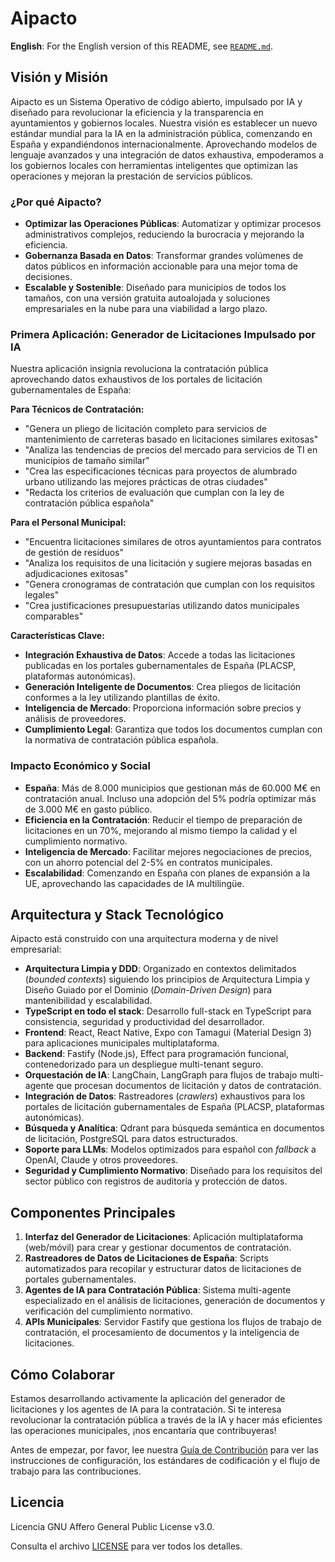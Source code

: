 # Aipacto

**English**: For the English version of this README, see [`README.md`](../README.md).

## Visión y Misión

Aipacto es un Sistema Operativo de código abierto, impulsado por IA y diseñado para revolucionar la eficiencia y la transparencia en ayuntamientos y gobiernos locales. Nuestra visión es establecer un nuevo estándar mundial para la IA en la administración pública, comenzando en España y expandiéndonos internacionalmente. Aprovechando modelos de lenguaje avanzados y una integración de datos exhaustiva, empoderamos a los gobiernos locales con herramientas inteligentes que optimizan las operaciones y mejoran la prestación de servicios públicos.

### ¿Por qué Aipacto?

- **Optimizar las Operaciones Públicas**: Automatizar y optimizar procesos administrativos complejos, reduciendo la burocracia y mejorando la eficiencia.
- **Gobernanza Basada en Datos**: Transformar grandes volúmenes de datos públicos en información accionable para una mejor toma de decisiones.
- **Escalable y Sostenible**: Diseñado para municipios de todos los tamaños, con una versión gratuita autoalojada y soluciones empresariales en la nube para una viabilidad a largo plazo.

### Primera Aplicación: Generador de Licitaciones Impulsado por IA

Nuestra aplicación insignia revoluciona la contratación pública aprovechando datos exhaustivos de los portales de licitación gubernamentales de España:

**Para Técnicos de Contratación:**

- "Genera un pliego de licitación completo para servicios de mantenimiento de carreteras basado en licitaciones similares exitosas"
- "Analiza las tendencias de precios del mercado para servicios de TI en municipios de tamaño similar"
- "Crea las especificaciones técnicas para proyectos de alumbrado urbano utilizando las mejores prácticas de otras ciudades"
- "Redacta los criterios de evaluación que cumplan con la ley de contratación pública española"

**Para el Personal Municipal:**

- "Encuentra licitaciones similares de otros ayuntamientos para contratos de gestión de residuos"
- "Analiza los requisitos de una licitación y sugiere mejoras basadas en adjudicaciones exitosas"
- "Genera cronogramas de contratación que cumplan con los requisitos legales"
- "Crea justificaciones presupuestarias utilizando datos municipales comparables"

**Características Clave:**

- **Integración Exhaustiva de Datos**: Accede a todas las licitaciones publicadas en los portales gubernamentales de España (PLACSP, plataformas autonómicas).
- **Generación Inteligente de Documentos**: Crea pliegos de licitación conformes a la ley utilizando plantillas de éxito.
- **Inteligencia de Mercado**: Proporciona información sobre precios y análisis de proveedores.
- **Cumplimiento Legal**: Garantiza que todos los documentos cumplan con la normativa de contratación pública española.

### Impacto Económico y Social

- **España**: Más de 8.000 municipios que gestionan más de 60.000 M€ en contratación anual. Incluso una adopción del 5% podría optimizar más de 3.000 M€ en gasto público.
- **Eficiencia en la Contratación**: Reducir el tiempo de preparación de licitaciones en un 70%, mejorando al mismo tiempo la calidad y el cumplimiento normativo.
- **Inteligencia de Mercado**: Facilitar mejores negociaciones de precios, con un ahorro potencial del 2-5% en contratos municipales.
- **Escalabilidad**: Comenzando en España con planes de expansión a la UE, aprovechando las capacidades de IA multilingüe.

## Arquitectura y Stack Tecnológico

Aipacto está construido con una arquitectura moderna y de nivel empresarial:

- **Arquitectura Limpia y DDD**: Organizado en contextos delimitados (*bounded contexts*) siguiendo los principios de Arquitectura Limpia y Diseño Guiado por el Dominio (*Domain-Driven Design*) para mantenibilidad y escalabilidad.
- **TypeScript en todo el stack**: Desarrollo full-stack en TypeScript para consistencia, seguridad y productividad del desarrollador.
- **Frontend**: React, React Native, Expo con Tamagui (Material Design 3) para aplicaciones municipales multiplataforma.
- **Backend**: Fastify (Node.js), Effect para programación funcional, contenedorizado para un despliegue multi-tenant seguro.
- **Orquestación de IA**: LangChain, LangGraph para flujos de trabajo multi-agente que procesan documentos de licitación y datos de contratación.
- **Integración de Datos**: Rastreadores (*crawlers*) exhaustivos para los portales de licitación gubernamentales de España (PLACSP, plataformas autonómicas).
- **Búsqueda y Analítica**: Qdrant para búsqueda semántica en documentos de licitación, PostgreSQL para datos estructurados.
- **Soporte para LLMs**: Modelos optimizados para español con *fallback* a OpenAI, Claude y otros proveedores.
- **Seguridad y Cumplimiento Normativo**: Diseñado para los requisitos del sector público con registros de auditoría y protección de datos.

## Componentes Principales

1. **Interfaz del Generador de Licitaciones**: Aplicación multiplataforma (web/móvil) para crear y gestionar documentos de contratación.
2. **Rastreadores de Datos de Licitaciones de España**: Scripts automatizados para recopilar y estructurar datos de licitaciones de portales gubernamentales.
3. **Agentes de IA para Contratación Pública**: Sistema multi-agente especializado en el análisis de licitaciones, generación de documentos y verificación del cumplimiento normativo.
4. **APIs Municipales**: Servidor Fastify que gestiona los flujos de trabajo de contratación, el procesamiento de documentos y la inteligencia de licitaciones.

## Cómo Colaborar

Estamos desarrollando activamente la aplicación del generador de licitaciones y los agentes de IA para la contratación. Si te interesa revolucionar la contratación pública a través de la IA y hacer más eficientes las operaciones municipales, ¡nos encantaría que contribuyeras!

Antes de empezar, por favor, lee nuestra [Guía de Contribución](../CONTRIBUTING.md) para ver las instrucciones de configuración, los estándares de codificación y el flujo de trabajo para las contribuciones.

## Licencia

Licencia GNU Affero General Public License v3.0.

Consulta el archivo [LICENSE](../LICENSE) para ver todos los detalles.

